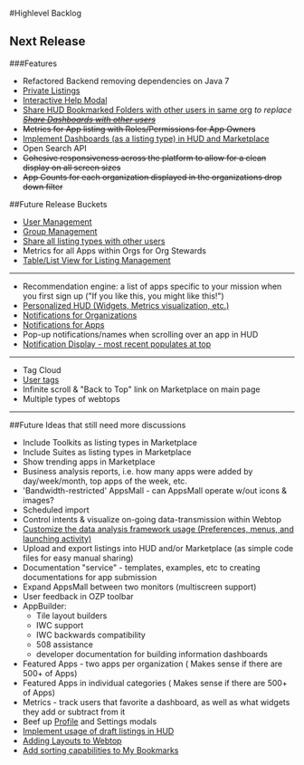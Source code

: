 #Highlevel Backlog
## Next Release
###Features
* Refactored Backend removing dependencies on Java 7
* [Private Listings](https://github.com/ozone-development/ozp-documentation/wiki/Private-Listings)
* [Interactive Help Modal](https://github.com/ozone-development/ozp-documentation/wiki/Interactive-Help)
* [Share HUD Bookmarked Folders with other users in same org](https://github.com/ozone-development/ozp-documentation/wiki/Share-Bookmarked-Folder) _to replace ~~[Share Dashboards with other users](https://github.com/ozone-development/ozp-documentation/wiki/Sharing-Listings)~~_
* ~~Metrics for App listing with Roles/Permissions for App Owners~~
* [Implement Dashboards (as a listing type) in HUD and Marketplace](https://github.com/ozone-development/ozp-documentation/wiki/Adding-Dashboards-Listing-Type)
* Open Search API
* ~~Cohesive responsiveness across the platform to allow for a clean display on all screen sizes~~
* ~~App Counts for each organization displayed in the organizations drop down filter~~

##Future Release Buckets
* [User Management](https://github.com/ozone-development/ozp-documentation/wiki/User-Management)
* [Group Management](https://github.com/ozone-development/ozp-documentation/wiki/Group-Management)
* [Share all listing types with other users](https://github.com/ozone-development/ozp-documentation/wiki/Sharing-Listings)
* Metrics for all Apps within Orgs for Org Stewards
* [Table/List View for Listing Management](https://github.com/ozone-development/ozp-documentation/wiki/Table-View-for-Listing-Management)

***

* Recommendation engine: a list of apps specific to your mission when you first sign up ("If you like this, you might like this!")
* [Personalized HUD (Widgets, Metrics visualization, etc.)](https://github.com/ozone-development/ozp-documentation/wiki/Customized-HUD)
* [Notifications for Organizations](https://github.com/ozone-development/ozp-documentation/wiki/Notifications)
* [Notifications for Apps](https://github.com/ozone-development/ozp-documentation/wiki/Notifications)
* Pop-up notifications/names when scrolling over an app in HUD
* [Notification Display - most recent populates at top](https://github.com/ozone-development/ozp-documentation/wiki/Notification-Display)

***

* Tag Cloud
* [User tags](https://github.com/ozone-development/ozp-documentation/wiki/User-Tags)
* Infinite scroll & "Back to Top" link on Marketplace on main page
* Multiple types of webtops

***

##Future Ideas that still need more discussions
* Include Toolkits as listing types in Marketplace
* Include Suites as listing types in Marketplace
* Show trending apps in Marketplace
* Business analysis reports, i.e. how many apps were added by day/week/month, top apps of the week, etc.
* 'Bandwidth-restricted' AppsMall - can AppsMall operate w/out icons & images?
* Scheduled import
* Control intents & visualize on-going data-transmission within Webtop
* [Customize the data analysis framework usage (Preferences, menus, and launching activity)](https://github.com/ozone-development/ozp-documentation/wiki/Customize-the-Data-Analysis-Framework)
* Upload and export listings into HUD and/or Marketplace (as simple code files for easy manual sharing)
* Documentation "service" - templates, examples, etc to creating documentations for app submission
* Expand AppsMall between two monitors (multiscreen support)
* User feedback in OZP toolbar
* AppBuilder:
    * Tile layout builders
    * IWC support
    * IWC backwards compatibility
    * 508 assistance
    * developer documentation for building information dashboards
* Featured Apps - two apps per organization ( Makes sense if there are 500+ of Apps)
* Featured Apps in individual categories ( Makes sense if there are 500+ of Apps)
* Metrics - track users that favorite a dashboard, as well as what widgets they add or subtract from it
* Beef up [Profile](https://github.com/ozone-development/ozp-documentation/wiki/Profile) and Settings modals
* [Implement usage of draft listings in HUD](https://github.com/ozone-development/ozp-documentation/wiki/Draft-Listings)
* [Adding Layouts to Webtop](https://github.com/ozone-development/ozp-documentation/wiki/Webtop---Displaying-Apps-in-Layouts)
* [Add sorting capabilities to My Bookmarks](https://github.com/ozone-development/ozp-documentation/wiki/Sorting-Bookmarks)